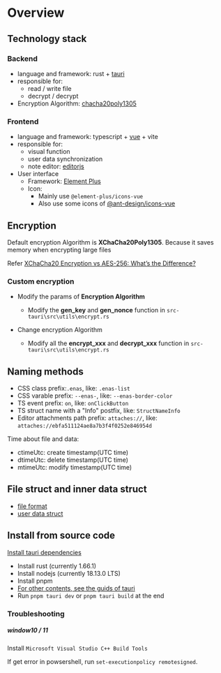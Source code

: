 # Overview

## Technology stack

### Backend

- language and framework: rust + [tauri](https://tauri.app)
- responsible for:
  - read / write file
  - decrypt / decrypt
- Encryption Algorithm: [chacha20poly1305](https://crates.io/crates/chacha20poly1305)

### Frontend

- language and framework: typescript + [vue](https://vuejs.org) + vite
- responsible for:    
  - visual function
  - user data synchronization
  - note editor: [editorjs](https://editorjs.io/)
- User interface
  - Framework: [Element Plus](https://element-plus.org)
  - Icon: 
    - Mainly use `@element-plus/icons-vue` 
    - Also use some icons of [@ant-design/icons-vue](https://ant.design/components/icon#list-of-icons)

## Encryption

Default encryption Algorithm is **XChaCha20Poly1305**. Because it saves memory when encrypting large files

Refer [XChaCha20 Encryption vs AES-256: What’s the Difference?](https://nordpass.com/blog/xchacha20-encryption-vs-aes-256/)

### Custom encryption

* Modify the params of **Encryption Algorithm**
  * Modify the **gen_key** and **gen_nonce** function in `src-tauri\src\utils\encrypt.rs`

* Change encryption Algorithm
  * Modify all the **encrypt_xxx** and **decrypt_xxx** function in `src-tauri\src\utils\encrypt.rs`

## Naming methods

- CSS class prefix:`.enas`, like: `.enas-list`
- CSS varable prefix: `--enas-`, like: `--enas-border-color` 
- TS event prefix: `on`, like: `onClickButton`
- TS struct name with a "Info" postfix, like: `StructNameInfo`
- Editor attachments path prefix: `attaches://`, like: `attaches://ebfa511124ae8a7b3f4f0252e846954d`

Time about file and data:

- ctimeUtc: create timestamp(UTC time)
- dtimeUtc: delete timestamp(UTC time)
- mtimeUtc: modify timestamp(UTC time)

## File struct and inner data struct

- [file format](./file_format.md)
- [user data struct](./user_data_struct.md)

## Install from source code

[Install tauri dependencies](https://tauri.app/v1/guides/getting-started/prerequisites)

- Install rust (currently 1.66.1)
- Install nodejs (currently 18.13.0 LTS)
- Install pnpm
- [For other contents, see the guids of tauri](https://tauri.app/v1/guides/getting-started/prerequisites)
- Run `pnpm tauri dev` or `pnpm tauri build` at the end

### Troubleshooting

##### window10 / 11
Install `Microsoft Visual Studio C++ Build Tools`

If get error in powsershell, run `set-executionpolicy remotesigned`.
